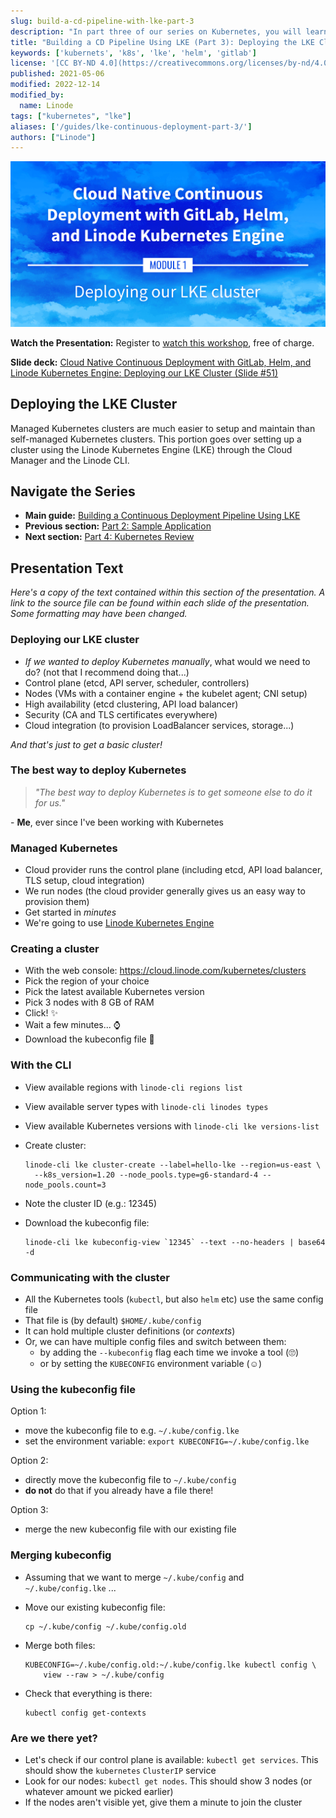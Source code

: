 ```yaml
---
slug: build-a-cd-pipeline-with-lke-part-3
description: "In part three of our series on Kubernetes, you will learn about Managed clusters, as well as how to set them up using the Linode Kubernetes Engine (LKE)."
title: "Building a CD Pipeline Using LKE (Part 3): Deploying the LKE Cluster"
keywords: ['kubernets', 'k8s', 'lke', 'helm', 'gitlab']
license: '[CC BY-ND 4.0](https://creativecommons.org/licenses/by-nd/4.0)'
published: 2021-05-06
modified: 2022-12-14
modified_by:
  name: Linode
tags: ["kubernetes", "lke"]
aliases: ['/guides/lke-continuous-deployment-part-3/']
authors: ["Linode"]
---
```


![Cloud Native Continuous Deployment with GitLab, Helm, and Linode Kubernetes Engine: Deploying our LKE Cluster](cd-presentation-header-03-deploying-lke-cluster.png "Cloud Native Continuous Deployment with GitLab, Helm, and Linode Kubernetes Engine: Deploy the Cluster")

**Watch the Presentation:** Register to [watch this workshop](https://event.on24.com/wcc/r/3121133/FC5BC89B210FAAFFC957E6204E55A228?partnerref=website_docs), free of charge.

**Slide deck:** [Cloud Native Continuous Deployment with GitLab, Helm, and Linode Kubernetes Engine: Deploying our LKE Cluster (Slide #51)](https://2021-03-lke.container.training/#51)

## Deploying the LKE Cluster

Managed Kubernetes clusters are much easier to setup and maintain than self-managed Kubernetes clusters. This portion goes over setting up a cluster using the Linode Kubernetes Engine (LKE) through the Cloud Manager and the Linode CLI.

## Navigate the Series

- **Main guide:** [Building a Continuous Deployment Pipeline Using LKE](/docs/guides/build-a-cd-pipeline-with-lke/)
- **Previous section:** [Part 2: Sample Application](/docs/guides/build-a-cd-pipeline-with-lke-part-2/)
- **Next section:** [Part 4: Kubernetes Review](/docs/guides/build-a-cd-pipeline-with-lke-part-4/)

## Presentation Text

*Here's a copy of the text contained within this section of the presentation. A link to the source file can be found within each slide of the presentation. Some formatting may have been changed.*

### Deploying our LKE cluster

- *If we wanted to deploy Kubernetes manually*, what would we need to do? (not that I recommend doing that...)
- Control plane (etcd, API server, scheduler, controllers)
- Nodes (VMs with a container engine + the kubelet agent; CNI setup)
- High availability (etcd clustering, API load balancer)
- Security (CA and TLS certificates everywhere)
- Cloud integration (to provision LoadBalancer services, storage...)

*And that's just to get a basic cluster!*

### The best way to deploy Kubernetes

> *"The best way to deploy Kubernetes is to get someone else to
do it for us."*

\- **Me**, ever since I've been working with Kubernetes

### Managed Kubernetes

- Cloud provider runs the control plane (including etcd, API load balancer, TLS setup, cloud integration)
- We run nodes (the cloud provider generally gives us an easy way to provision them)
- Get started in *minutes*
- We're going to use [Linode Kubernetes Engine](https://www.linode.com/products/kubernetes/)

### Creating a cluster

- With the web console: https://cloud.linode.com/kubernetes/clusters
- Pick the region of your choice
- Pick the latest available Kubernetes version
- Pick 3 nodes with 8 GB of RAM
- Click! ✨
- Wait a few minutes... ⌚️
- Download the kubeconfig file 💾

### With the CLI

- View available regions with `linode-cli regions list`
- View available server types with `linode-cli linodes types`
- View available Kubernetes versions with `linode-cli lke versions-list`
- Create cluster:

      linode-cli lke cluster-create --label=hello-lke --region=us-east \
        --k8s_version=1.20 --node_pools.type=g6-standard-4 --node_pools.count=3

- Note the cluster ID (e.g.: 12345)
- Download the kubeconfig file:

      linode-cli lke kubeconfig-view `12345` --text --no-headers | base64 -d

### Communicating with the cluster

- All the Kubernetes tools (`kubectl`, but also `helm` etc) use the same config file
- That file is (by default) `$HOME/.kube/config`
- It can hold multiple cluster definitions (or *contexts*)
- Or, we can have multiple config files and switch between them:
  - by adding the `--kubeconfig` flag each time we invoke a tool (🙄)
  - or by setting the `KUBECONFIG` environment variable (☺️)

### Using the kubeconfig file

Option 1:

- move the kubeconfig file to e.g. `~/.kube/config.lke`
- set the environment variable: `export KUBECONFIG=~/.kube/config.lke`

Option 2:

- directly move the kubeconfig file to `~/.kube/config`
- **do not** do that if you already have a file there!

Option 3:

- merge the new kubeconfig file with our existing file

### Merging kubeconfig

- Assuming that we want to merge `~/.kube/config` and `~/.kube/config.lke` ...
- Move our existing kubeconfig file:

      cp ~/.kube/config ~/.kube/config.old

- Merge both files:

      KUBECONFIG=~/.kube/config.old:~/.kube/config.lke kubectl config \
          view --raw > ~/.kube/config

- Check that everything is there:

      kubectl config get-contexts

### Are we there yet?

- Let's check if our control plane is available: `kubectl get services`. This should show the `kubernetes` `ClusterIP` service
- Look for our nodes: `kubectl get nodes`. This should show 3 nodes (or whatever amount we picked earlier)
- If the nodes aren't visible yet, give them a minute to join the cluster